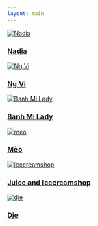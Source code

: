```yaml
---
layout: main
---
```

<div class="photo-people">
  <a href="/people/nadia/" class="photo-item">
    <img src="/assets/people/Nadia (6).jpg" alt="Nadia">
    <div class="photo-overlay">
      <h3>Nadia</h3>
    </div>
  </a>
  <a href="/people/photo2/" class="photo-item">
    <img src="/assets/people/people3.jpg" alt="Ng Vi">
    <div class="photo-overlay">
      <h3>Ng Vi</h3>
    </div>
  </a>
  <a href="/people/photo3/" class="photo-item">
    <img src="/assets/people/people4.jpg" alt="Banh Mi Lady">
    <div class="photo-overlay">
      <h3>Banh Mi Lady</h3>
    </div>
  </a>
  <a href="/people/meo/" class="photo-item">
    <img src="/assets/people/cat (1).jpg" alt="mèo">
    <div class="photo-overlay">
      <h3>Mèo</h3>
    </div>
  </a>
  <a href="/people/j+i/" class="photo-item">
    <img src="/assets/people/nhatrangice (2).jpg" alt="Icecreamshop">
    <div class="photo-overlay">
      <h3>Juice and Icecreamshop</h3>
    </div>
  </a>
  <a href="/people/photo6/" class="photo-item">
    <img src="/assets/people/dje.jpg" alt="dje">
    <div class="photo-overlay">
      <h3>Dje</h3>
    </div>
  </a>
</div>